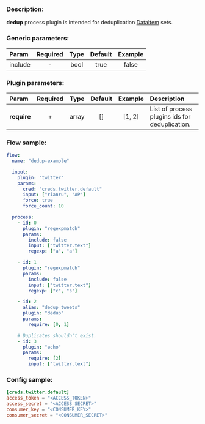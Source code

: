 ### Description:

**dedup** process plugin is intended for deduplication
[DataItem](https://github.com/livelace/gosquito/blob/master/docs/data.md) sets.


### Generic parameters:

| Param   | Required | Type | Default | Example |
|:--------|:--------:|:----:|:-------:|:-------:|
| include |    -     | bool |  true   |  false  |


### Plugin parameters:

| Param       | Required | Type  | Default | Example | Description                                    |
|:------------|:--------:|:-----:|:-------:|:-------:|:-----------------------------------------------|
| **require** |    +     | array |   []    | [1, 2]  | List of process plugins ids for deduplication. |


### Flow sample:

```yaml
flow:
  name: "dedup-example"

  input:
    plugin: "twitter"
    params:
      cred: "creds.twitter.default"
      input: ["rianru", "AP"]
      force: true
      force_count: 10

  process:
    - id: 0
      plugin: "regexpmatch"
      params:
        include: false
        input: ["twitter.text"]
        regexp: ["а", "a"]

    - id: 1
      plugin: "regexpmatch"
      params:
        include: false
        input: ["twitter.text"]
        regexp: ["с", "s"]

    - id: 2
      alias: "dedup tweets"
      plugin: "dedup"
      params:
        require: [0, 1]

    # Duplicates shouldn't exist.
    - id: 3
      plugin: "echo"
      params:
        require: [2]
        input: ["twitter.text"]
```

### Config sample:

```toml
[creds.twitter.default]
access_token = "<ACCESS_TOKEN>"
access_secret = "<ACCESS_SECRET>"
consumer_key = "<CONSUMER_KEY>"
consumer_secret = "<CONSUMER_SECRET>"
```



